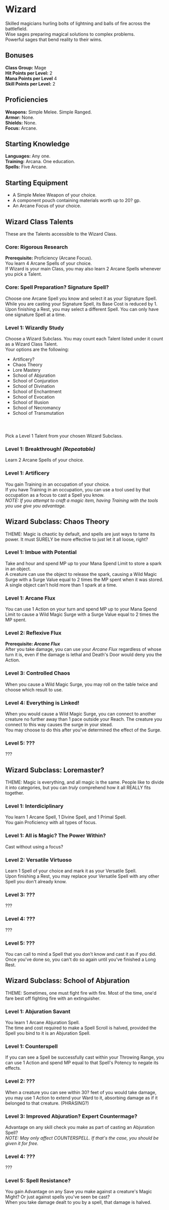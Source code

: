 # Wizard
Skilled magicians hurling bolts of lightning and balls of fire across the battlefield. <br>
Wise sages preparing magical solutions to complex problems. <br>
Powerful sages that bend reality to their wims. <br>

## Bonuses
**Class Group:** Mage <br>
**Hit Points per Level:** 2 <br>
**Mana Points per Level** 4 <br>
**Skill Points per Level:** 2 <br>

## Proficiencies
**Weapons:** Simple Melee. Simple Ranged. <br>
**Armor:** None. <br>
**Shields:** None. <br>
**Focus:** Arcane. <br>

## Starting Knowledge
**Languages:** Any one.<br>
**Training:** Arcana. One education.<br>
**Spells:** Five Arcane.<br>

## Starting Equipment
+ A Simple Melee Weapon of your choice.
+ A component pouch containing materials worth up to 20? gp.
+ An Arcane Focus of your choice.

## Wizard Class Talents
These are the Talents accessible to the Wizard Class.

### Core: Rigorous Research
**Prerequisite:** Proficiency (Arcane Focus).<br>
You learn 4 Arcane Spells of your choice.<br>
If Wizard is your main Class, you may also learn 2 Arcane Spells whenever you pick a Talent.

### Core: Spell Preparation? Signature Spell?
Choose one Arcane Spell you know and select it as your Signature Spell. While you are casting your Signature Spell, its Base Cost is reduced by 1. <br>
Upon finishing a Rest, you may select a different Spell. You can only have one signature Spell at a time.

### Level 1: Wizardly Study
Choose a Wizard Subclass. You may count each Talent listed under it count as a Wizard Class Talent.<br>
Your options are the following:
+ Artificery?
+ Chaos Theory
+ Lore Mastery
+ School of Abjuration
+ School of Conjuration
+ School of Divination
+ School of Enchantment
+ School of Evocation
+ School of Illusion
+ School of Necromancy
+ School of Transmutation
#### <br>

Pick a Level 1 Talent from your chosen Wizard Subclass.

### Level 1: Breakthrough! *(Repeatable)*
Learn 2 Arcane Spells of your choice.

### Level 1: Artificery
You gain Training in an occupation of your choice. <br>
If you have Training in an occupation, you can use a tool used by that occupation as a focus to cast a Spell you know. <br>
*NOTE: If you attempt to craft a magic item, having Training with the tools you use give you advantage.*

## Wizard Subclass: Chaos Theory
THEME: Magic is chaotic by default, and spells are just ways to tame its power. It must SURELY be more effective to just let it all loose, right?

### Level 1: Imbue with Potential
Take and hour and spend MP up to your Mana Spend Limit to store a spark in an object.<br>
A creature can use the object to release the spark, causing a Wild Magic Surge with a Surge Value equal to 2 times the MP spent when it was stored.<br>
A single object can't hold more than 1 spark at a time.

### Level 1: Arcane Flux
You can use 1 Action on your turn and spend MP up to your Mana Spend Limit to cause a Wild Magic Surge with a Surge Value equal to 2 times the MP spent.

### Level 2: Reflexive Flux
**Prerequisite: *Arcane Flux***<br>
After you take damage, you can use your *Arcane Flux* regardless of whose turn it is, even if the damage is lethal and Death's Door would deny you the Action.

### Level 3: Controlled Chaos
When you cause a Wild Magic Surge, you may roll on the table twice and choose which result to use.

### Level 4: Everything is Linked!
When you would cause a Wild Magic Surge, you can connect to another creature no further away than 1 pace outside your Reach. The creature you connect to this way causes the surge in your stead.<br>
You may choose to do this after you've determined the effect of the Surge.

### Level 5: ???
???

## Wizard Subclass: Loremaster?
THEME: Magic is everything, and all magic is the same. People like to divide it into categories, but you can *truly* comprehend how it all REALLY fits together.

### Level 1: Interdiciplinary
You learn 1 Arcane Spell, 1 Divine Spell, and 1 Primal Spell.<br>
You gain Proficiency with all types of focus.

### Level 1: All is Magic? The Power Within?
Cast without using a focus?

### Level 2: Versatile Virtuoso
Learn 1 Spell of your choice and mark it as your Versatile Spell.<br>
Upon finishing a Rest, you may replace your Versatile Spell with any other Spell you don't already know.

### Level 3: ???
???

### Level 4: ???
???

### Level 5: ???
You can call to mind a Spell that you don't know and cast it as if you did.<br>
Once you've done so, you can't do so again until you've finished a Long Rest.

## Wizard Subclass: School of Abjuration
THEME: Sometimes, one must fight fire with fire. Most of the time, one'd fare best off fighting fire with an extinguisher.

### Level 1: Abjuration Savant
You learn 1 Arcane Abjuration Spell.<br>
The time and cost required to make a Spell Scroll is halved, provided the Spell you bind to it is an Abjuration Spell.

### Level 1: Counterspell
If you can see a Spell be successfully cast within your Throwing Range, you can use 1 Action and spend MP equal to that Spell's Potency to negate its effects.

### Level 2: ???
When a creature you can see within 30? feet of you would take damage, you may use 1 Action to extend your Ward to it, absorbing damage as if it belonged to that creature. (PHRASING?)

### Level 3: Improved Abjuration? Expert Countermage?
Advantage on any skill check you make as part of casting an Abjuration Spell? <br>
*NOTE: May only affect COUNTERSPELL. If that's the case, you should be given it for free.*

### Level 4: ???
???

### Level 5: Spell Resistance?
You gain Advantage on any Save you make against a creature's Magic Might? Or just against spells you've seen be cast? <br>
When you take damage dealt to you by a spell, that damage is halved.